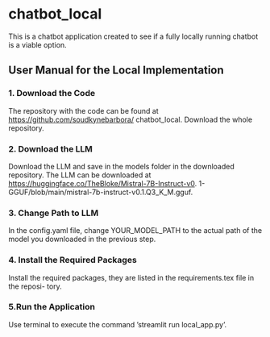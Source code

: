 # chatbot_local
This is a chatbot application created to see if a fully locally running chatbot is a viable option. 

## User Manual for the Local Implementation
### 1. Download the Code
The repository with the code can be found at https://github.com/soudkynebarbora/
chatbot_local. Download the whole repository.
### 2. Download the LLM
Download the LLM and save in the models folder in the downloaded repository. The
LLM can be downloaded at https://huggingface.co/TheBloke/Mistral-7B-Instruct-v0.
1-GGUF/blob/main/mistral-7b-instruct-v0.1.Q3_K_M.gguf.
### 3. Change Path to LLM
In the config.yaml file, change YOUR_MODEL_PATH to the actual path of the model
you downloaded in the previous step.
### 4. Install the Required Packages
Install the required packages, they are listed in the requirements.tex file in the reposi-
tory.
### 5.Run the Application
Use terminal to execute the command ’streamlit run local_app.py’.

